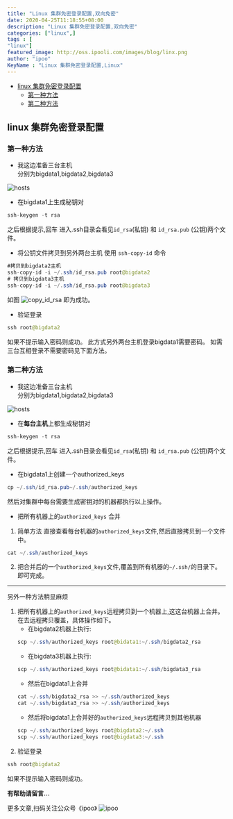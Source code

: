 ```yaml
---
title: "Linux 集群免密登录配置,双向免密"
date: 2020-04-25T11:18:55+08:00
description: "Linux 集群免密登录配置,双向免密"
categories: ["linux",]
tags : [
"linux"]
featured_image: http://oss.ipooli.com/images/blog/linx.png
author: "ipoo"
KeyName : "Linux 集群免密登录配置,Linux"
---
```


<!-- MarkdownTOC -->

- [linux 集群免密登录配置](#linux-%E9%9B%86%E7%BE%A4%E5%85%8D%E5%AF%86%E7%99%BB%E5%BD%95%E9%85%8D%E7%BD%AE)
	- [第一种方法](#%E7%AC%AC%E4%B8%80%E7%A7%8D%E6%96%B9%E6%B3%95)
	- [第二种方法](#%E7%AC%AC%E4%BA%8C%E7%A7%8D%E6%96%B9%E6%B3%95)

<!-- /MarkdownTOC -->


## linux 集群免密登录配置

### 第一种方法

- 我这边准备三台主机 <br>
分别为bigdata1,bigdata2,bigdata3

![hosts](http://oss.ipooli.com/images/blog/linuxhosts.png)
- 在bigdata1上生成秘钥对
```java
ssh-keygen -t rsa
```
之后根据提示,回车
进入.ssh目录会看见`id_rsa`(私钥) 和 `id_rsa.pub` (公钥)两个文件。
- 将公钥文件拷贝到另外两台主机
使用 `ssh-copy-id` 命令

```java
#拷贝到bigdata2主机
ssh-copy-id -i ~/.ssh/id_rsa.pub root@bigdata2
# 拷贝到bigdata3主机
ssh-copy-id -i ~/.ssh/id_rsa.pub root@bigdata3
```
如图
![copy_id_rsa](http://oss.ipooli.com/images/blog/copyidrsa.png)
即为成功。
- 验证登录
```java
ssh root@bigdata2
```
如果不提示输入密码则成功。
此方式另外两台主机登录bigdata1需要密码。
如需三台互相登录不需要密码见下面方法。

### 第二种方法

- 我这边准备三台主机 <br>
分别为bigdata1,bigdata2,bigdata3

![hosts](http://oss.ipooli.com/images/blog/linuxhosts.png)
- 在**每台主机**上都生成秘钥对
```java
ssh-keygen -t rsa
```
之后根据提示,回车
进入.ssh目录会看见`id_rsa`(私钥) 和 `id_rsa.pub` (公钥)两个文件。
- 在bigdata1上创建一个authorized_keys
```java
cp ~/.ssh/id_rsa.pub~/.ssh/authorized_keys
```
然后对集群中每台需要生成密钥对的机器都执行以上操作。
- 把所有机器上的`authorized_keys` 合并
1. 简单方法 直接查看每台机器的`authorized_keys`文件,然后直接拷贝到一个文件中。
```java
cat ~/.ssh/authorized_keys
```
2. 把合并后的一个`authorized_keys`文件,覆盖到所有机器的`~/.ssh/`的目录下。即可完成。


---
另外一种方法稍显麻烦
1. 把所有机器上的`authorized_keys`远程拷贝到一个机器上,这这台机器上合并。在去远程拷贝覆盖，具体操作如下。
    - 在bigdata2机器上执行:
    ```java
    scp ~/.ssh/authorized_keys root@bidata1:~/.ssh/bigdata2_rsa
    ```
    - 在bigdata3机器上执行:
    ```java
    scp ~/.ssh/authorized_keys root@bidata1:~/.ssh/bigdata3_rsa
    ```
    - 然后在bigdata1上合并
    ```java
    cat ~/.ssh/bigdata2_rsa >> ~/.ssh/authorized_keys
    cat ~/.ssh/bigdata3_rsa >> ~/.ssh/authorized_keys
    ```
    - 然后将bigdata1上合并好的`authorized_keys`远程拷贝到其他机器
    ```java
    scp ~/.ssh/authorized_keys root@bigdata2:~/.ssh
    scp ~/.ssh/authorized_keys root@bigdata3:~/.ssh
    ```
2. 验证登录
 ```java
ssh root@bigdata2
```
如果不提示输入密码则成功。

**有帮助请留言...**



更多文章,扫码关注公众号《ipoo》
![ipoo](http://oss.ipooli.com/images/%E5%85%AC%E4%BC%97%E5%8F%B7code.jpg)